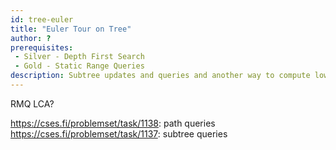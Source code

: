 ```yaml
---
id: tree-euler
title: "Euler Tour on Tree"
author: ?
prerequisites: 
 - Silver - Depth First Search
 - Gold - Static Range Queries
description: Subtree updates and queries and another way to compute lowest common ancestors.
---
```


RMQ LCA?

https://cses.fi/problemset/task/1138: path queries
https://cses.fi/problemset/task/1137: subtree queries
